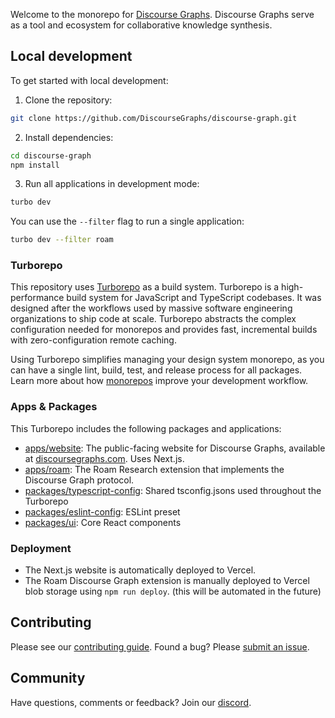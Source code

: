 Welcome to the monorepo for [Discourse Graphs](https://discoursegraphs.com). Discourse Graphs serve as a tool and ecosystem for collaborative knowledge synthesis.

## Local development

To get started with local development:

1. Clone the repository:

```bash
git clone https://github.com/DiscourseGraphs/discourse-graph.git
```

2. Install dependencies:

```bash
cd discourse-graph
npm install
```

3. Run all applications in development mode:

```bash
turbo dev
```

You can use the `--filter` flag to run a single application:

```bash
turbo dev --filter roam
```

### Turborepo

This repository uses [Turborepo](https://turbo.build/repo/docs) as a build system. Turborepo is a high-performance build system for JavaScript and TypeScript codebases. It was designed after the workflows used by massive software engineering organizations to ship code at scale. Turborepo abstracts the complex configuration needed for monorepos and provides fast, incremental builds with zero-configuration remote caching.

Using Turborepo simplifies managing your design system monorepo, as you can have a single lint, build, test, and release process for all packages. Learn more about how [monorepos](https://vercel.com/blog/monorepos) improve your development workflow.

### Apps & Packages

This Turborepo includes the following packages and applications:

- [apps/website](https://github.com/DiscourseGraphs/discourse-graph/tree/main/apps/website): The public-facing website for Discourse Graphs, available at [discoursegraphs.com](https://discoursegraphs.com). Uses Next.js.
- [apps/roam](https://github.com/DiscourseGraphs/discourse-graph/tree/main/apps/roam): The Roam Research extension that implements the Discourse Graph protocol.
- [packages/typescript-config](https://github.com/DiscourseGraphs/discourse-graph/tree/main/packages/typescript-config): Shared tsconfig.jsons used throughout the Turborepo
- [packages/eslint-config](https://github.com/DiscourseGraphs/discourse-graph/tree/main/packages/eslint-config): ESLint preset
- [packages/ui](https://github.com/DiscourseGraphs/discourse-graph/tree/main/packages/ui): Core React components

### Deployment

- The Next.js website is automatically deployed to Vercel.
- The Roam Discourse Graph extension is manually deployed to Vercel blob storage using `npm run deploy`. (this will be automated in the future)

## Contributing

Please see our [contributing guide](CONTRIBUTING.md). Found a bug? Please [submit an issue](https://github.com/DiscourseGraphs/discourse-graph/issues).

## Community

Have questions, comments or feedback? Join our [discord](https://discord.gg/atWk6gJyjE).

